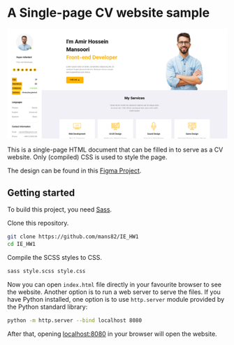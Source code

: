 # A Single-page CV website sample

<img src="readme-images/screenshot.png">

This is a single-page HTML document that can be filled in to serve as a CV website. Only (compiled) CSS is used to style the page.

The design can be found in this [Figma Project](https://www.figma.com/file/NuI6oYxDA9LoGibQ9F5XcX/portfolio-template-(Copy)?node-id=0%3A1&t=ShvG8E7UxMd2n2o8-0).

## Getting started
To build this project, you need [Sass](https://sass-lang.com/).

Clone this repository.
```sh
git clone https://github.com/mans82/IE_HW1
cd IE_HW1
```

Compile the SCSS styles to CSS.
```sh
sass style.scss style.css
```

Now you can open `index.html` file directly in your favourite browser to see the website. Another option is to run a web server to serve the files. If you have Python installed, one option is to use  `http.server` module provided by the Python standard library:

```sh
python -m http.server --bind localhost 8080
```

After that, opening [localhost:8080](http://localhost:8080) in your browser will open the website.